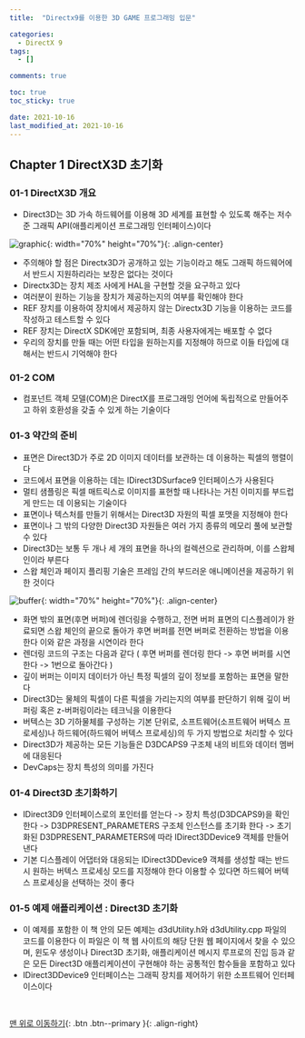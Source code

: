 ```yaml
---
title:  "Directx9를 이용한 3D GAME 프로그래밍 입문"

categories:
  - DirectX 9
tags:
  - []

comments: true

toc: true
toc_sticky: true

date: 2021-10-16
last_modified_at: 2021-10-16
---
```


## Chapter 1 DirectX3D 초기화

### 01-1 DirectX3D 개요
- Direct3D는 3D 가속 하드웨어를 이용해 3D 세계를 표현할 수 있도록 해주는 저수준 그래픽 API(애플리케이션 프로그래밍 인터페이스)이다

![graphic](https://user-images.githubusercontent.com/80055816/137575827-3cb3dfa9-779d-4fa6-a37c-0e799b6e4ec7.png){: width="70%" height="70%"}{: .align-center}

- 주의해야 할 점은 Directx3D가 공개하고 있는 기능이라고 해도 그래픽 하드웨어에서 반드시 지원하리라는 보장은 없다는 것이다
- Directx3D는 장치 제조 사에게 HAL을 구현할 것을 요구하고 있다
- 여러분이 원하는 기능을 장치가 제공하는지의 여부를 확인해야 한다
- REF 장치를 이용하여 장치에서 제공하지 않는 Directx3D 기능을 이용하는 코드를 작성하고 테스트할 수 있다
- REF 장치는 DirectX SDK에만 포함되며, 최종 사용자에게는 배포할 수 없다
- 우리의 장치를 만들 때는 어떤 타입을 원하는지를 지정해야 하므로 이들 타입에 대해서는 반드시 기억해야 한다

### 01-2 COM
- 컴포넌트 객체 모델(COM)은 DirectX를 프로그래밍 언어에 독립적으로 만들어주고 하위 호환성을 갖출 수 있게 하는 기술이다

### 01-3 약간의 준비
- 표면은 Direct3D가 주로 2D 이미지 데이터를 보관하는 데 이용하는 픽셀의 행렬이다
- 코드에서 표면을 이용하는 데는 IDirect3DSurface9 인터페이스가 사용된다
- 멀티 샘플링은 픽셀 매트릭스로 이미지를 표현할 때 나타나는 거친 이미지를 부드럽게 만드는 데 이용되는 기술이다
- 표면이나 텍스처를 만들기 위해서는 Direct3D 자원의 픽셀 포맷을 지정해야 한다
- 표면이나 그 밖의 다양한 Direct3D 자원들은 여러 가지 종류의 메모리 풀에 보관할 수 있다
- Direct3D는 보통 두 개나 세 개의 표면을 하나의 컬렉션으로 관리하며, 이를 스왑체인이라 부른다
- 스왑 체인과 페이지 플리핑 기술은 프레임 간의 부드러운 애니메이션을 제공하기 위한 것이다

![buffer](https://user-images.githubusercontent.com/80055816/137580898-0c4140d4-de3e-49cd-b51a-9a4593628939.png){: width="70%" height="70%"}{: .align-center}

- 화면 밖의 표면(후면 버퍼)에 렌더링을 수행하고, 전면 버퍼 표면의 디스플레이가 완료되면 스왑 체인의 끝으로 돌아가 후면 버퍼를 전면 버퍼로 전환하는 방법을 이용한다 이와 같은 과정을 시연이라 한다
- 렌더링 코드의 구조는 다음과 같다 ( 후면 버퍼를 렌더링 한다 -> 후면 버퍼를 시연한다 -> 1번으로 돌아간다 )
- 깊이 버퍼는 이미지 데이터가 아닌 특정 픽셀의 깊이 정보를 포함하는 표면을 말한다
- Direct3D는 물체의 픽셀이 다른 픽셀을 가리는지의 여부를 판단하기 위해 깊이 버퍼링 혹은 z-버퍼링이라는 테크닉을 이용한다
- 버텍스는 3D 기하물체를 구성하는 기본 단위로, 소프트웨어(소프트웨어 버텍스 프로세싱)나 하드웨어(하드웨어 버텍스 프로세싱)의 두 가지 방법으로 처리할 수 있다
- Direct3D가 제공하는 모든 기능들은 D3DCAPS9 구조체 내의 비트와 데이터 멤버에 대응된다
- DevCaps는 장치 특성의 의미를 가진다

### 01-4 Direct3D 초기화하기
- IDirect3D9 인터페이스로의 포인터를 얻는다 -> 장치 특성(D3DCAPS9)을 확인한다 -> D3DPRESENT_PARAMETERS 구조체 인스턴스를 초기화 한다 -> 초기화된 D3DPRESENT_PARAMETERS에 따라 IDirect3DDevice9 객체를 만들어낸다
- 기본 디스플레이 어댑터와 대응되는 IDirect3DDevice9 객체를 생성할 때는 반드시 원하는 버텍스 프로세싱 모드를 지정해야 한다 이용할 수 있다면 하드웨어 버텍스 프로세싱을 선택하는 것이 좋다

### 01-5 예제 애플리케이션 : Direct3D 초기화
- 이 예제를 포함한 이 책 안의 모든 예제는 d3dUtility.h와 d3dUtility.cpp 파일의 코드를 이용한다 이 파일은 이 책 웹 사이트의 해당 단원 웹 페이지에서 찾을 수 있으며, 윈도우 생성이나 Direct3D 초기화, 애플리케이션 메시지 루프로의 진입 등과 같은 모든 Direct3D 애플리케이션이 구현해야 하는 공통적인 함수들을 포함하고 있다
- IDirect3DDevice9 인터페이스는 그래픽 장치를 제어하기 위한 소프트웨어 인터페이스이다

<br>

[맨 위로 이동하기](#){: .btn .btn--primary }{: .align-right}
